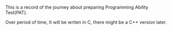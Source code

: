 This is a record of the journey about preparing Programming Ability Test(PAT). 

Over period of time, It will be writen in C, there might be a C++ version later.


